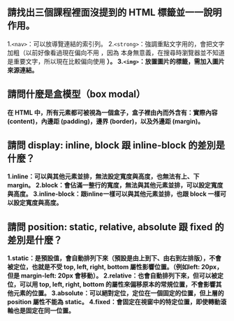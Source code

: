 ## 請找出三個課程裡面沒提到的 HTML 標籤並一一說明作用。
1.`<nav>`：可以放導覽連結的索引列。
2.`<strong>`：強調重點文字用的，會把文字加粗（以前好像看過現在偏向不用 <bold>，因為 <bold> 本身無意義，在搜尋時瀏覽器並不知道是重要文字，所以現在比較偏向使用 <strong>）。
3.`<img>`：放置圖片的標籤，需加入圖片來源連結。

## 請問什麼是盒模型（box modal）
在 HTML 中，所有元素都可被視為一個盒子，盒子裡由內而外含有：實際內容 (content)，內邊距 (padding)，邊界 (border)，以及外邊距 (margin)。

## 請問 display: inline, block 跟 inline-block 的差別是什麼？
1.inline：可以與其他元素並排，無法設定寬度與高度，也無法有上、下 margin。
2.block：會佔滿一整行的寬度，無法與其他元素並排，可以設定寬度與高度。
3.inline-block：跟inline一樣可以與其他元素並排，也跟 block 一樣可以設定寬度與高度。

## 請問 position: static, relative, absolute 跟 fixed 的差別是什麼？
1.static：是預設值，會自動排列下來（預設是由上到下、由右到左排版），不會被定位，也就是不受 top, left, right, bottom 屬性影響位置。（例如left: 20px，但是 margin-left: 20px 會移動）。
2.relative：也會自動排列下來，但可以被定位，可以用 top, left, right, bottom 的屬性來偏移原本的常規位置，不會影響其他元素的位置。
3.absolute：可以絕對定位，定位在一個固定的位置，但上層的 position 屬性不能為 static。
4.fixed：會固定在視窗中的特定位置，即使轉動滾軸也是固定在同一位置。
